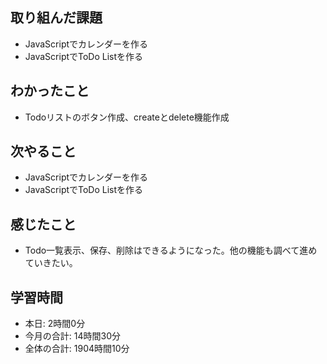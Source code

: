 ## 取り組んだ課題
- JavaScriptでカレンダーを作る
- JavaScriptでToDo Listを作る
## わかったこと
- Todoリストのボタン作成、createとdelete機能作成
## 次やること
- JavaScriptでカレンダーを作る
- JavaScriptでToDo Listを作る
## 感じたこと
- Todo一覧表示、保存、削除はできるようになった。他の機能も調べて進めていきたい。
## 学習時間
- 本日: 2時間0分
- 今月の合計: 14時間30分
- 全体の合計: 1904時間10分
